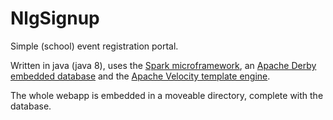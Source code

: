 # NlgSignup
Simple (school) event registration portal.

Written in java (java 8), uses the <a href="http://sparkjava.com/">Spark microframework<a/>, an <a href="https://db.apache.org/derby/">Apache Derby embedded database</a> and the <a href="https://velocity.apache.org/">Apache Velocity template engine</a>.

The whole webapp is embedded in a moveable directory, complete with the database.
